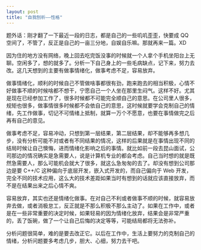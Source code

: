 ```yaml
---
layout: post
title: "自我刨析——性格"
---
```


题外话：刚才翻了一下最近一段的日志，都是自己的一些叽叽歪歪，快要成 QQ 空间了，不管了，反正是自己的一亩三分地，自娱自乐嘛。那就再来一篇。XD

因为住的地方没有网络，晚上回去吃完饭没事的时候就一个人拿个手机坐阳台上无聊。空闲多了，想的就多了。分析一下自己身上的一些毛病缺点，记下来，努力去改。这几天想到的主要有做事情绪化，做事考虑不足，容易放弃。

做事情绪化，顺利的时候自己不管做啥事都很有劲，跑来跑去的相当积极，心情不好做事不顺的时候啥都不想干，宁愿自己一个人坐在那里生闷气。这样不好。尤其是现在已经参加工作了，很多时候都不可能完全顺自己的意思。在公司里人很多，规矩也很多，做事情很多时候都不会依自己的意思，这时候就要学会克制自己的情绪，先工作做事，切记不可情绪上抵制，就算一万个不愿意，也要在事情做完之后再有自己的意见。

做事考虑不足，容易冲动，只想到第一层结果，第二层结果，却不能够再多想几步，没有分析可能不对或者有不同结果的情况，这样的后果就是在事情出现不同的结局时候让自己懊悔，进而情绪化影响之后的事情。就比如前一段去昆山面试，公司那边的情况确实是急需要人，说是计算机专业的都会考虑。自己当时想的就是既然急需要人，那么可能机会就大了很多，就这么急匆匆的去了。却没有想到公司那边是要 C++/C 这种偏向于底层开发，嵌入式开发的，而自己偏向于 Web 开发，完全不同的技术应用，这么大的技术差距如果当时有想到的话就应该直接放弃，而不是在结果出来之后心情不爽。

容易放弃，其实也还是情绪化做事。在对自己不利或者做事不顺的时候，就容易放弃去做，或者消极怠工，反正就是不那么积极不那么主动了。如果在工作中，或者是在一些非常重要的决定时候，如果轻易的因为情绪化放弃，结果会是非常严重的，丢了饭碗，做了一个让自己后悔的决定等等，可能结局都将无法弥补。

分析问题很简单，难的是要去改正它。以后在工作中，生活上要努力的克制自己的情绪，分析问题要多考虑几步，胆大、心细，努力去干吧。

